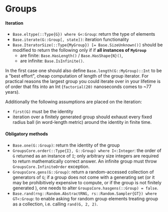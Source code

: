 # Groups

#### Iteration
 * `Base.eltype(::Type{G}) where G<:Group`: return the type of elements
 * `Base.iterate(G::Group[, state])`: iteration functionality
 * `Base.IteratorSize(::Type{MyGroup}) [= Base.SizeUnknown()]` should be
modified to return the following only if if **all instances of `MyGroup`**
   - are finite: `Base.HasLength()` / `Base.HasShape{N}()`,
   - are infinite: `Base.IsInfinite()`.

In the first case one should also define `Base.length(G::MyGroup)::Int` to be
a "best effort", cheap computation of length of the group iterator. For
practical reasons the largest group you could iterate over in your lifetime
is of order that fits into an Int (`factorial(20)` nanoseconds comes to ~77
years).


Additionally the following assumptions are placed on the iteration:
 * `first(G)` must be the identity
 * iteration over a finitely generated group should exhaust every fixed radius
ball (in word-length metric) around the identity in finite time.

#### Obligatory methods
 * `Base.one(G::Group)`: return the identity of the group
 * `GroupsCore.order(::Type{I}, G::Group) where I<:Integer`: the order of `G`
returned as an instance of `I`; only arbitrary size integers are required to
return mathematically correct answer. An infinite group must throw
`GroupsCore.InfiniteOrder` exception.
 * `GroupsCore.gens(G::Group)`: return a random-accessed collection of
generators of `G`; if a group does not come with a generating set (or it may be
prohibitively expensive to compute, or if the group is not finitely generated ), one needs to alter
`GroupsCore.hasgens(::Group) = false`.
 * `Base.rand(rng::Random.AbstractRNG, rs::Random.Sampler{GT}) where GT<:Group`:
to enable asking for random group elements treating group as a collection, i.e.
calling `rand(G, 2, 2)`.
